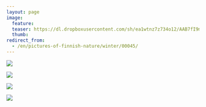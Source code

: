 ```yaml
---
layout: page
image:
  feature:
  teaser: https://dl.dropboxusercontent.com/sh/ea1wtnz7z734o12/AAB7fI9mCU6MQnXLOVL521x9a/luontokuvat/talvi/3/DS44290-245px.jpg
  thumb:
redirect_from:
  - /en/pictures-of-finnish-nature/winter/00045/
---
```


[![](https://dl.dropboxusercontent.com/sh/ea1wtnz7z734o12/AABpBusjJ9FVDxNq4IY92q3ta/luontokuvat/talvi/3/DS44267-800px.jpg)](https://dl.dropboxusercontent.com/sh/ea1wtnz7z734o12/AADZCE0tL7rorvSpoI6Qxvbya/luontokuvat/talvi/3/DS44267.jpg)

[![](https://dl.dropboxusercontent.com/sh/ea1wtnz7z734o12/AACcPmd1B8fcAT57TZHaI9Eqa/luontokuvat/talvi/3/DS44280-800px.jpg)](https://dl.dropboxusercontent.com/sh/ea1wtnz7z734o12/AAAT1wrTM6CNOfJTeb0kcjS2a/luontokuvat/talvi/3/DS44280.jpg)

[![](https://dl.dropboxusercontent.com/sh/ea1wtnz7z734o12/AACQAcVVvNzeDElVXdLkDVxLa/luontokuvat/talvi/3/DS44290-800px.jpg)](https://dl.dropboxusercontent.com/sh/ea1wtnz7z734o12/AADdu-hJz7AhZYqj3bg8D21ba/luontokuvat/talvi/3/DS44290.jpg)

[![](https://dl.dropboxusercontent.com/sh/ea1wtnz7z734o12/AADm3tVDOBmiJGnwzC5alN2Ia/luontokuvat/talvi/3/DS44283-800px.jpg)](https://dl.dropboxusercontent.com/sh/ea1wtnz7z734o12/AABOsvPiWkKFCnlyPBvGECUWa/luontokuvat/talvi/3/DS44283.jpg)
